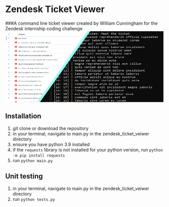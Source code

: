 # Zendesk Ticket Viewer
###A command line ticket viewer created by William Cunningham for the Zendesk internship coding challenge
!["splash image"](splash.png)
## Installation
1. git clone or download the repository
2. in your terminal, navigate to main.py in the zendesk_ticket_veiwer directory
3. ensure you have python 3.9 installed
4. if the `requests` library is not installed for your python version, run `python -m pip install requests`
5. run `python main.py`


## Unit testing
1. in your terminal, navigate to main.py in the zendesk_ticket_veiwer directory
2. run `python tests.py`
